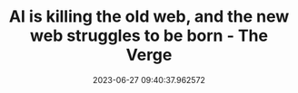---
date: 2023-06-27 09:40:37.962572
link:
  source: web
  source_url: https://roytang.net
  text: AI is killing the old web, and the new web struggles to be born - The Verge
  url: https://www.theverge.com/2023/6/26/23773914/ai-large-language-models-data-scraping-generation-remaking-web
source: web
syndicated:
- type: mastodon
  url: https://indieweb.social/users/roytang/statuses/110615516876241564
tags:
- tech-life
- ai
title: AI is killing the old web, and the new web struggles to be born - The Verge
---